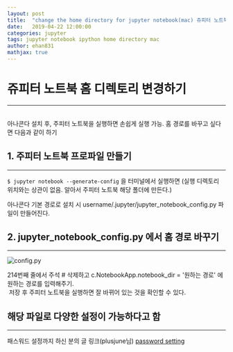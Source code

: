 ```yaml
---
layout: post
title:  "change the home directory for jupyter notebook(mac) 쥬피터 노트북 홈 변경"
date:   2019-04-22 12:00:00
categories: jupyter
tags: jupyter notebook ipython home directory mac
author: ehan831
mathjax: true
---
```


# 쥬피터 노트북 홈 디렉토리 변경하기
---

<br>
아나콘다 설치 후, 주피터 노트북을 실행하면 손쉽게 실행 가능.
홈 경로를 바꾸고 싶다면 다음과 같이 하기
<br>

## 1. 주피터 노트북 프로파일 만들기
---

`$ jupyter notebook --generate-config`
을 터미널에서 실행하면 (실행 디렉토리 위치와는 상관이 없음. 알아서 주피터 노트북 해당 폴더에 만든다.)

아나콘다 기본 경로로 설치 시
username/.jupyter/jupyter_notebook_config.py 파일이 만들어진다. 


## 2. jupyter_notebook_config.py 에서 홈 경로 바꾸기
---
![config.py](https://blog.naver.com/PostList.nhn?blogId=ehan831&widgetTypeCall=true&directAccess=true#)

214번째 줄에서 
주석 # 삭제하고
c.NotebookApp.notebook_dir = '원하는 경로'
에 원하는 경로를 입력해주기.
<br>
​
저장 후 주피터 노트북을 실행하면 잘 바뀌어 있는 것을 확인할 수 있다.

## 해당 파일로 다양한 설정이 가능하다고 함
---

패스워드 설정까지 하신 분의 글 링크(plusjune님)
[password setting](https://financedata.github.io/posts/jupyter-notebook-authentication.html)